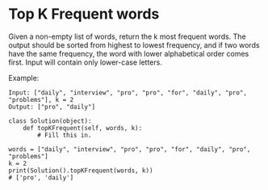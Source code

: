 # Top K Frequent words

Given a non-empty list of words, return the k most frequent words. The output should be sorted from highest to lowest frequency, and if two words have the same frequency, the word with lower alphabetical order comes first. Input will contain only lower-case letters.

Example:

```
Input: ["daily", "interview", "pro", "pro", "for", "daily", "pro", "problems"], k = 2
Output: ["pro", "daily"]
```

```
class Solution(object):
    def topKFrequent(self, words, k):
        # Fill this in.

words = ["daily", "interview", "pro", "pro", "for", "daily", "pro", "problems"]
k = 2
print(Solution().topKFrequent(words, k))
# ['pro', 'daily']
```
